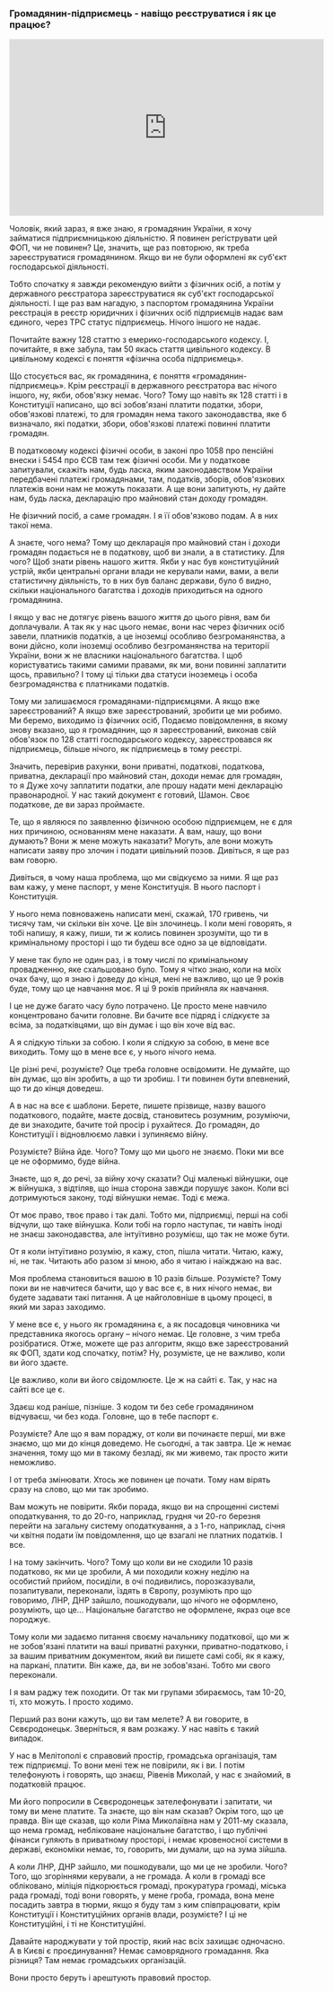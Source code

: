 ### Громадянин-підприємець - навіщо реєструватися і як це працює?

<div class="responsive-video"><iframe width="560" height="315" src="https://www.youtube.com/embed/c1kJBPOsn0k" frameborder="0" allow="accelerometer; autoplay; encrypted-media; gyroscope; picture-in-picture" allowfullscreen></iframe></div>

Чоловік, який зараз, я вже знаю, я громадянин України, я хочу займатися підприємницькою діяльністю. Я повинен регіструвати цей ФОП, чи не повинен? Це, значить, ще раз повторюю, як треба зареєструватися громадянином. Якщо ви не були оформлені як суб'єкт господарської діяльності.

Тобто спочатку я завжди рекомендую вийти з фізичних осіб, а потім у державного реєстратора зареєструватися як суб'єкт господарської діяльності. І ще раз вам нагадую, з паспортом громадянина України реєстрація в реєстр юридичних і фізичних осіб підприємців надає вам єдиного, через ТРС статус підприємець. Нічого іншого не надає.

Почитайте важну 128 статтю з емерико-господарського кодексу. І, почитайте, я вже забула, там 50 якась стаття цивільного кодексу. В цивільному кодексі є поняття «фізична особа підприємець».

Що стосується вас, як громадянина, є поняття «громадянин-підприємець». Крім реєстрації в державного реєстратора вас нічого іншого, ну, якби, обов'язку немає. Чого? Тому що навіть як 128 статті і в Конституції написано, що всі зобов'язані платити податки, збори, обов'язкові платежі, то для громадян нема такого законодавства, яке б визначало, які податки, збори, обов'язкові платежі повинні платити громадян.

В податковому кодексі фізичні особи, в законі про 1058 про пенсійні внески і 5454 про ЄСВ там теж фізичні особи. Ми у податкове запитували, скажіть нам, будь ласка, яким законодавством України передбачені платежі громадянами, там, податків, зборів, обов'язкових платежів вони нам не можуть показати. А ще вони запитують, ну дайте нам, будь ласка, декларацію про майновий стан доходу громадян.

Не фізичний посіб, а саме громадян. І я її обов'язково подам. А в них такої нема.

А знаєте, чого нема? Тому що декларація про майновий стан і доходи громадян подається не в податкову, щоб ви знали, а в статистику. Для чого? Щоб знати рівень нашого життя. Якби у нас був конституційний устрій, якби центральні органи влади не керували нами, вами, а вели статистичну діяльність, то в них був баланс держави, було б видно, скільки національного багатства і доходів приходиться на одного громадянина.

І якщо у вас не дотягує рівень вашого життя до цього рівня, вам би доплачували. А так як у нас цього немає, вони нас через фізичних осіб завели, платників податків, а це іноземці особливо безгроманянства, а вони дійсно, коли іноземці особливо безгроманянства на території України, вони ж не власники національного багатства. І щоб користуватись такими самими правами, як ми, вони повинні заплатити щось, правильно? І тому ці тільки два статуси іноземець і особа безгромадянства є платниками податків.

Тому ми залишаємося громадянами-підприємцями. А якщо вже зареєстрований? А якщо вже зареєстрований, зробити це ми робимо. Ми беремо, виходимо із фізичних осіб, Подаємо повідомлення, в якому знову вказано, що я громадянин, що я зареєстрований, виконав свій обов'язок по 128 статті господарського кодексу, зареєстровався як підприємець, більше нічого, як підприємець в тому реєстрі.

Значить, перевірив рахунки, вони приватні, податкові, податкова, приватна, декларації про майновий стан, доходи немає для громадян, то я Дуже хочу заплатити податки, але прошу надати мені декларацію правонародної. У нас такий документ є готовий, Шамон. Своє податкове, де ви зараз проймаєте.

Те, що я являюся по заявленню фізичною особою підприємцем, не є для них причиною, основанням мене наказати. А вам, нашу, що вони думають? Вони ж мене можуть наказати? Могуть, але вони можуть написати заяву про злочин і подати цивільний позов. Дивіться, я ще раз вам говорю.

Дивіться, в чому наша проблема, що ми свідкуємо за ними. Я ще раз вам кажу, у мене паспорт, у мене Конституція. В нього паспорт і Конституція.

У нього нема повноважень написати мені, скажай, 170 гривень, чи тисячу там, чи скільки він хоче. Це він злочинець. І коли мені говорять, я тобі напишу, я кажу, пиши, ти ж колись повинен зрозуміти, що ти в кримінальному просторі і що ти будеш все одно за це відповідати.

У мене так було не один раз, і в тому числі по кримінальному провадженню, яке схальшовано було. Тому я чітко знаю, коли на моїх очах бачу, що я знаю і доведу до кінця, мені не важливо, що це 9 років буде, тому що це навчання моє. Я ці 9 років прийняла як навчання.

І це не дуже багато часу було потрачено. Це просто мене навчило концентровано бачити головне. Ви бачите все підряд і слідкуєте за всіма, за податківцями, що він думає і що він хоче від вас.

А я слідкую тільки за собою. І коли я слідкую за собою, в мене все виходить. Тому що в мене все є, у нього нічого нема.

Це різні речі, розумієте? Оце треба головне освідомити. Не думайте, що він думає, що він зробить, а що ти зробиш. І ти повинен бути впевнений, що ти до кінця доведеш.

А в нас на все є шаблони. Берете, пишете прізвище, назву вашого податкового, подайте, маєте досвід, становитесь розумним, розуміючи, де ви знаходите, бачите той просір і рухайтеся. До громадян, до Конституції і відновлюємо лавки і зупиняємо війну.

Розумієте? Війна йде. Чого? Тому що ми цього не знаємо. Поки ми все це не оформимо, буде війна.

Знаєте, що я, до речі, за війну хочу сказати? Оці маленькі війнушки, оце ж війнушка, з відтіляв, що інша сторона завжди порушує закон. Коли всі дотримуються закону, тоді війнушки немає. Тоді є межа.

От моє право, твоє право і так далі. Тобто ми, підприємці, перші на собі відчули, що таке війнушка. Коли тобі на горло наступає, ти навіть іноді не знаєш законодавства, але інтуїтивно розумієш, що так не може бути.

От я коли інтуїтивно розумію, я кажу, стоп, пішла читати. Читаю, кажу, ні, не так. Читають або разом зі мною, або я читаю і наїжджаю на вас.

Моя проблема становиться вашою в 10 разів більше. Розумієте? Тому поки ви не навчитеся бачити, що у вас все є, в них нічого немає, ви будете задавати такі питання. А це найголовніше в цьому процесі, в який ми зараз заходимо.

У мене все є, у нього як громадянина є, а як посадовця чиновника чи представника якогось органу – нічого немає. Це головне, з чим треба розібратися. Отже, можете ще раз алгоритм, якщо вже зареєстрований як ФОП, здати код спочатку, потім? Ну, розумієте, це не важливо, коли ви його здаєте.

Це важливо, коли ви його свідомлюєте. Це ж на сайті є. Так, у нас на сайті все це є.

Здаєш код раніше, пізніше. З кодом ти без себе громадянином відчуваєш, чи без кода. Головне, що в тебе паспорт є.

Розумієте? Але що я вам пораджу, от коли ви починаєте перші, ми вже знаємо, що ми до кінця доведемо. Не сьогодні, а так завтра. Це ж немає значення, тому що ми в такому безладі, як ми живемо, так просто жити неможливо.

І от треба змінювати. Хтось же повинен це почати. Тому нам вірять сразу на слово, що ми так зробимо.

Вам можуть не повірити. Якби порада, якщо ви на спрощенні системі оподаткування, то до 20-го, наприклад, грудня чи 20-го березня перейти на загальну систему оподаткування, а з 1-го, наприклад, січня чи квітня подати їм повідомлення, що це взагалі не платних податків. І все.

І на тому закінчить. Чого? Тому що коли ви не сходили 10 разів податково, як ми це зробили, А ми походили кожну неділю на особистий прийом, посиділи, в очі подивились, порозказували, позапитували, переконали, їздять в Європу, розуміють про що говоримо, ЛНР, ДНР зайшло, пошкодували, що нічого не оформлено, розуміють, що це... Національне багатство не оформлене, якраз оце все породжує.

Тому коли ми задаємо питання своєму начальнику податкової, що ми ж не зобов'язані платити на ваші приватні рахунки, приватно-податково, і за вашим приватним документом, який ви пишете самі собі, як я кажу, на паркані, платити. Він каже, да, ви не зобов'язані. Тобто ми свого переконали.

І я вам раджу теж походити. От так ми групами збираємось, там 10-20, ті, хто можуть. І просто ходимо.

Перший раз вони кажуть, що ви там мелете? А ви говорите, в Сєвєродонецьк. Зверніться, я вам розкажу. У нас навіть є такий випадок.

У нас в Мелітополі є справовий простір, громадська організація, там теж підприємці. То вони мені теж не повірили, як і ви. І потім телефонують і говорять, що знаєш, Рівенів Миколай, у нас є знайомий, в податковій працює.

Ми його попросили в Сєвєродонецьк зателефонувати і запитати, чи тому ви мене платите. Та знаєте, що він нам сказав? Окрім того, що це правда. Він ще сказав, що коли Ріма Миколаївна нам у 2011-му сказала, що нема громад, небліковане національне багатство, і що публічні фінанси гуляють в приватному просторі, і немає кровеносної системи в державі, економіки немає, то, говорить, ми думали, що на зума зійшла.

А коли ЛНР, ДНР зайшло, ми пошкодували, що ми це не зробили. Чого? Того, що згоріннями керували, а не громада. А коли в громаді все обліковано, міліція підкорюється громаді, прокуратура громаді, міська рада громаді, тоді вони говорять, у мене гроба, громада, вона мене посадить завтра в тюрми, якщо я буду там з ким співпрацювати, крім Конституції і Конституційних органів влади, розумієте? І ці не Конституційні, і ті не Конституційні.

Давайте народжувати у той простір, який нас всіх захищає одночасно. А в Києві є проєдинування? Немає самоврядного громадання. Яка різниця? Там немає громадських організацій.

Вони просто беруть і арештують правовий простор.
